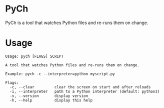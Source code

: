 # PyCh

PyCh is a tool that watches Python files and re-runs them on change.

# Usage

```
Usage: pych [FLAGS] SCRIPT

A tool that watches Python files and re-runs them on change.

Example: pych -c --interpreter=python myscript.py

Flags:
  -c, --clear         clear the screen on start and after reloads
  -i, --interpreter   path to a Python interpreter (default: python3)
  -v, --version       display version
  -h, --help          display this help
```
